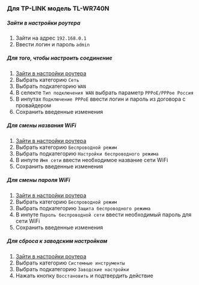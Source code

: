 ### Для TP-LINK модель TL-WR740N
##### Зайти в настройки роутера
1. Зайти на адрес `192.168.0.1`
2. Ввести логин и пароль `admin`
##### Для того, чтобы настроить соединение
1. [Зайти в настройки роутера](Настройка%20WiFi%20роутера.md#Перейти%20в%20настройки%20роутера)
2. Выбрать категорию `Сеть`
3. Выбрать подкатегорию `WAN`
4. В селекте `Тип подключения WAN` выбрать параметр `PPPoE/PPPoe Россия`
5. В инпутах `Подключение PPPoE` ввести логин и пароль из договора с провайдером 
6. Сохранить введенные изменения
##### Для смены названия WiFi
1. [Зайти в настройки роутера](Настройка%20WiFi%20роутера.md#Перейти%20в%20настройки%20роутера)
2. Выбрать категорию `Беспроводной режим`
3. Выбрать подкатегорию `Настройки беспроводного режима`
4. В инпуте `Имя сети` ввести необходимое название сети WiFi
5. Сохранить введенные изменения
##### Для смены пароля WiFi
1. [Зайти в настройки роутера](Настройка%20WiFi%20роутера.md#Перейти%20в%20настройки%20роутера)
2. Выбрать категорию `Беспроводной режим`
3. Выбрать подкатегорию `Защита беспроводного режима`
4. В инпуте `Пароль беспроводной сети` ввести необходимый пароль для сети WiFi
5. Сохранить введенные изменения
##### Для сброса к заводским настройкам
1. [Зайти в настройки роутера](Настройка%20WiFi%20роутера.md#Перейти%20в%20настройки%20роутера)
2. Выбрать категорию `Системные инструменты`
3. Выбрать подкатегорию `Заводские настройки`
4. Нажать кнопку `Восстановить` и подтвердить действие